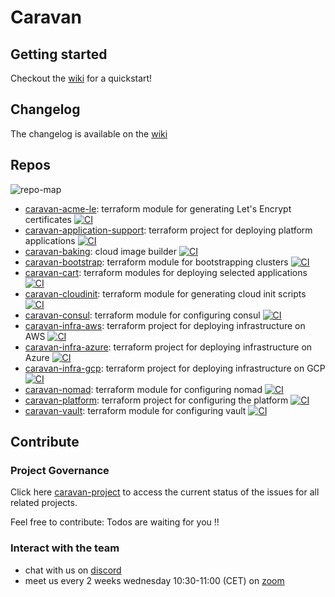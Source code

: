 # Caravan

## Getting started

Checkout the [wiki](https://github.com/bitrockteam/caravan/wiki) for a quickstart!

## Changelog

The changelog is available on the [wiki](https://github.com/bitrockteam/caravan/wiki/Changelog)

## Repos

![repo-map](https://lucid.app/publicSegments/view/d864e9a0-b966-4a53-be66-1f715fef28c2/image.png)

- [caravan-acme-le](https://github.com/bitrockteam/caravan-acme-le): terraform module for generating Let's Encrypt certificates [![CI](https://github.com/bitrockteam/caravan-acme-le/actions/workflows/terraform.yml/badge.svg)](https://github.com/bitrockteam/caravan-acme-le/actions)
- [caravan-application-support](https://github.com/bitrockteam/caravan-application-support): terraform project for deploying platform applications [![CI](https://github.com/bitrockteam/caravan-application-support/actions/workflows/terraform.yml/badge.svg)](https://github.com/bitrockteam/caravan-application-support/actions)
- [caravan-baking](https://github.com/bitrockteam/caravan-baking): cloud image builder [![CI](https://github.com/bitrockteam/caravan-baking/actions/workflows/terraform.yml/badge.svg)](https://github.com/bitrockteam/caravan-baking/actions)
- [caravan-bootstrap](https://github.com/bitrockteam/caravan-bootstrap): terraform module for bootstrapping clusters [![CI](https://github.com/bitrockteam/caravan-bootstrap/actions/workflows/terraform.yml/badge.svg)](https://github.com/bitrockteam/caravan-bootstrap/actions)
- [caravan-cart](https://github.com/bitrockteam/caravan-cart): terraform modules for deploying selected applications [![CI](https://github.com/bitrockteam/caravan-cart/actions/workflows/terraform.yml/badge.svg)](https://github.com/bitrockteam/caravan-cart/actions)
- [caravan-cloudinit](https://github.com/bitrockteam/caravan-cloudinit): terraform module for generating cloud init scripts [![CI](https://github.com/bitrockteam/caravan-cloudinit/actions/workflows/terraform.yml/badge.svg)](https://github.com/bitrockteam/caravan-cloudinit/actions)
- [caravan-consul](https://github.com/bitrockteam/caravan-consul): terraform module for configuring consul [![CI](https://github.com/bitrockteam/caravan-consul/actions/workflows/terraform.yml/badge.svg)](https://github.com/bitrockteam/caravan-consul/actions)
- [caravan-infra-aws](https://github.com/bitrockteam/caravan-infra-aws): terraform project for deploying infrastructure on AWS [![CI](https://github.com/bitrockteam/caravan-infra-aws/actions/workflows/terraform.yml/badge.svg)](https://github.com/bitrockteam/caravan-infra-aws/actions)
- [caravan-infra-azure](https://github.com/bitrockteam/caravan-infra-azure): terraform project for deploying infrastructure on Azure [![CI](https://github.com/bitrockteam/caravan-infra-azure/actions/workflows/terraform.yml/badge.svg)](https://github.com/bitrockteam/caravan-infra-azure/actions)
- [caravan-infra-gcp](https://github.com/bitrockteam/caravan-infra-gcp): terraform project for deploying infrastructure on GCP [![CI](https://github.com/bitrockteam/caravan-infra-gcp/actions/workflows/terraform.yml/badge.svg)](https://github.com/bitrockteam/caravan-infra-gcp/actions)
- [caravan-nomad](https://github.com/bitrockteam/caravan-nomad): terraform module for configuring nomad [![CI](https://github.com/bitrockteam/caravan-nomad/actions/workflows/terraform.yml/badge.svg)](https://github.com/bitrockteam/caravan-nomad/actions)
- [caravan-platform](https://github.com/bitrockteam/caravan-platform): terraform project for configuring the platform [![CI](https://github.com/bitrockteam/caravan-platform/actions/workflows/terraform.yml/badge.svg)](https://github.com/bitrockteam/caravan-platform/actions)
- [caravan-vault](https://github.com/bitrockteam/caravan-vault): terraform module for configuring vault [![CI](https://github.com/bitrockteam/caravan-vault/actions/workflows/terraform.yml/badge.svg)](https://github.com/bitrockteam/caravan-vault/actions)
<!-- - [caravan-workload](https://github.com/bitrockteam/caravan-workload): terraform project with sample workloads [![CI](https://github.com/bitrockteam/caravan-workload/actions/workflows/terraform.yml/badge.svg)](https://github.com/bitrockteam/caravan-workload/actions) -->
<!-- - [caravan-admin-azure](https://github.com/bitrockteam/caravan-admin-azure): terraform project for mananing Azure shared resources [![CI](https://github.com/bitrockteam/caravan-admin-azure/actions/workflows/terraform.yml/badge.svg)](https://github.com/bitrockteam/caravan-admin-azure/actions)
- [caravan-admin-gcp](https://github.com/bitrockteam/caravan-admin-gcp):  terraform project for mananing GCP shared resources [![CI](https://github.com/bitrockteam/caravan-admin-gcp/actions/workflows/terraform.yml/badge.svg)](https://github.com/bitrockteam/caravan-admin-gcp/actions) -->

## Contribute

### Project Governance

Click here [caravan-project](https://github.com/orgs/bitrockteam/projects/15) to access the current status of the issues for all related projects. 

Feel free to contribute: Todos are waiting for you !!

### Interact with the team

* chat with us on [discord](https://discord.gg/rgzWKpxRXw)
* meet us every 2 weeks wednesday 10:30-11:00 (CET) on [zoom](https://us02web.zoom.us/j/84597983263?pwd=eitQQk4xSDBzWEZ3VHI1Vm1pb2JtZz09)

